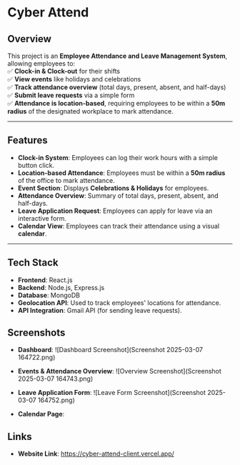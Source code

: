 # **Cyber Attend**  

## **Overview**  
This project is an **Employee Attendance and Leave Management System**, allowing employees to:  
✅ **Clock-in & Clock-out** for their shifts  
✅ **View events** like holidays and celebrations  
✅ **Track attendance overview** (total days, present, absent, and half-days)  
✅ **Submit leave requests** via a simple form  
✅ **Attendance is location-based**, requiring employees to be within a **50m radius** of the designated workplace to mark attendance.  

---

## **Features**  
- **Clock-in System**: Employees can log their work hours with a simple button click.  
- **Location-based Attendance**: Employees must be within a **50m radius** of the office to mark attendance.  
- **Event Section**: Displays **Celebrations & Holidays** for employees.  
- **Attendance Overview**: Summary of total days, present, absent, and half-days.  
- **Leave Application Request**: Employees can apply for leave via an interactive form.  
- **Calendar View**: Employees can track their attendance using a visual **calendar**.  

---

## **Tech Stack**  
- **Frontend**: React.js  
- **Backend**: Node.js, Express.js  
- **Database**: MongoDB  
- **Geolocation API**: Used to track employees' locations for attendance.  
- **API Integration**: Gmail API (for sending leave requests).

## **Screenshots**  
- **Dashboard**: 
![Dashboard Screenshot](Screenshot 2025-03-07 164722.png)

- **Events & Attendance Overview**: 
![Overview Screenshot](Screenshot 2025-03-07 164743.png)

- **Leave Application Form**: 
![Leave Form Screenshot](Screenshot 2025-03-07 164752.png)

- **Calendar Page**:








## **Links**  
- **Website Link**: https://cyber-attend-client.vercel.app/